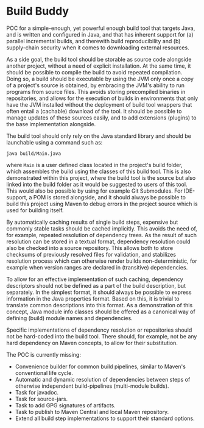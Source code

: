 Build Buddy
===========

POC for a simple-enough, yet powerful enough build tool that targets Java, and is written and configured in Java, and 
that has inherent support for (a) parallel incremental builds, and therewith build reproducibility and (b) supply-chain 
security when it comes to downloading external resources.

As a side goal, the build tool should be storable as source code alongside another project, without a need of explicit 
installation. At the same time, it should be possible to compile the build to avoid repeated compilation. Doing so, a 
build should be executable by using the JVM only once a copy of a project's source is obtained, by embracing the JVM's 
ability to run programs from source files. This avoids storing precompiled binaries in repositories, and allows for the 
execution of builds in environments that only have the JVM installed without the deployment of build tool wrappers that 
often entail a (cachable) download of the tool. It should be possible to manage updates of these sources easily, and to 
add extensions (plugins) to the base implementation alongside.

The build tool should only rely on the Java standard library and should be launchable using a command such as:

    java build/Main.java

where `Main` is a user defined class located in the project's build folder, which assembles the build using the
classes of this build tool. This is also demonstrated within this project, where the build tool is the source but
also linked into the build folder as it would be suggested to users of this tool. This would also be possible by
using for example Git Submodules. For IDE-support, a POM is stored alongside, and it should always be possible to
build this project using Maven to debug errors in the project source which is used for building itself.

By automatically caching results of single build steps, expensive but commonly stable tasks should be cached implicitly.
This avoids the need of, for example, repeated resolution of dependency trees. As the result of such resolution can
be stored in a textual format, dependency resolution could also be checked into a source repository. This allows both 
to store checksums of previously resolved files for validation, and stabilizes resolution process which can otherwise
render builds non-deterministic, for example when version ranges are declared in (transitive) dependencies.

To allow for an effective implementation of such caching, dependency descriptors should not be defined as a part of the 
build description, but separately. In the simplest format, it should always be possible to express information in the 
Java properties format. Based on this, it is trivial to translate common descriptions into this format. As a 
demonstration of this concept, Java module info classes should be offered as a canonical way of defining (build) module 
names and dependencies.

Specific implementations of dependency resolution or repositories should not be hard-coded into the build tool. 
There should, for example, not be any hard dependency on Maven concepts, to allow for their substitution. 

The POC is currently missing:
- Convenience builder for common build pipelines, similar to Maven's conventional life cycle.
- Automatic and dynamic resolution of dependencies between steps of otherwise independent build-pipelines (multi-module builds).
- Task for javadoc.
- Task for source-jars.
- Task to add GPG signatures of artifacts.
- Task to publish to Maven Central and local Maven repository.
- Extend all build step implementations to support their standard options.
